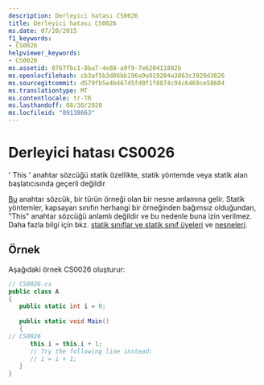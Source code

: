 ```yaml
---
description: Derleyici hatası CS0026
title: Derleyici hatası CS0026
ms.date: 07/20/2015
f1_keywords:
- CS0026
helpviewer_keywords:
- CS0026
ms.assetid: 8767fbc1-8ba7-4e88-a9f9-7e620411882b
ms.openlocfilehash: cb3af5b3d86bb196a9a019204a3863c3929d3826
ms.sourcegitcommit: d579fb5e4b46745fd0f1f8874c94c6469ce58604
ms.translationtype: MT
ms.contentlocale: tr-TR
ms.lasthandoff: 08/30/2020
ms.locfileid: "89138663"
---
```

# <a name="compiler-error-cs0026"></a>Derleyici hatası CS0026
' This ' anahtar sözcüğü statik özellikte, statik yöntemde veya statik alan başlatıcısında geçerli değildir  
  
 [Bu](../language-reference/keywords/this.md) anahtar sözcük, bir türün örneği olan bir nesne anlamına gelir. Statik yöntemler, kapsayan sınıfın herhangi bir örneğinden bağımsız olduğundan, "This" anahtar sözcüğü anlamlı değildir ve bu nedenle buna izin verilmez. Daha fazla bilgi için bkz. [statik sınıflar ve statik sınıf üyeleri](../programming-guide/classes-and-structs/static-classes-and-static-class-members.md) ve [nesneleri](../programming-guide/classes-and-structs/objects.md).  
  
## <a name="example"></a>Örnek  
 Aşağıdaki örnek CS0026 oluşturur:  
  
```csharp  
// CS0026.cs  
public class A  
{  
   public static int i = 0;  
  
   public static void Main()  
   {  
// CS0026  
      this.i = this.i + 1;
      // Try the following line instead:  
      // i = i + 1;  
   }  
}  
```

